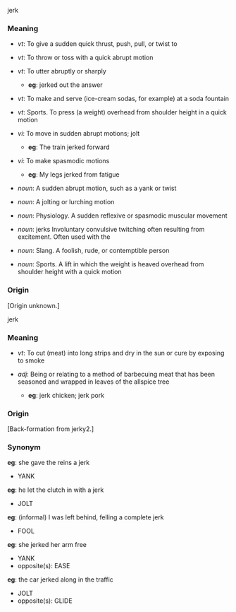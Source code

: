 jerk
### Meaning
+ _vt_: To give a sudden quick thrust, push, pull, or twist to
+ _vt_: To throw or toss with a quick abrupt motion
+ _vt_: To utter abruptly or sharply
    + __eg__: jerked out the answer
+ _vt_: To make and serve (ice-cream sodas, for example) at a soda fountain
+ _vt_: Sports. To press (a weight) overhead from shoulder height in a quick motion
+ _vi_: To move in sudden abrupt motions; jolt
    + __eg__: The train jerked forward
+ _vi_: To make spasmodic motions
    + __eg__: My legs jerked from fatigue

+ _noun_: A sudden abrupt motion, such as a yank or twist
+ _noun_: A jolting or lurching motion
+ _noun_: Physiology. A sudden reflexive or spasmodic muscular movement
+ _noun_: jerks Involuntary convulsive twitching often resulting from excitement. Often used with the
+ _noun_: Slang. A foolish, rude, or contemptible person
+ _noun_: Sports. A lift in which the weight is heaved overhead from shoulder height with a quick motion

### Origin

[Origin unknown.]

jerk
### Meaning
+ _vt_: To cut (meat) into long strips and dry in the sun or cure by exposing to smoke

+ _adj_: Being or relating to a method of barbecuing meat that has been seasoned and wrapped in leaves of the allspice tree
    + __eg__: jerk chicken; jerk pork

### Origin

[Back-formation from jerky2.]

### Synonym

__eg__: she gave the reins a jerk

+ YANK

__eg__: he let the clutch in with a jerk

+ JOLT

__eg__: (informal) I was left behind, felling a complete jerk

+ FOOL

__eg__: she jerked her arm free

+ YANK
+ opposite(s): EASE

__eg__: the car jerked along in the traffic

+ JOLT
+ opposite(s): GLIDE


